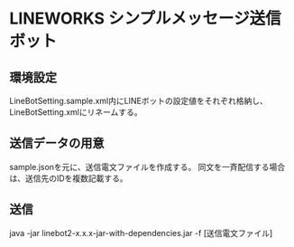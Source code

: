 # LINEWORKS シンプルメッセージ送信ボット

## 環境設定
LineBotSetting.sample.xml内にLINEボットの設定値をそれぞれ格納し、LineBotSetting.xmlにリネームする。

## 送信データの用意
sample.jsonを元に、送信電文ファイルを作成する。
同文を一斉配信する場合は、送信先のIDを複数記載する。

## 送信
java -jar linebot2-x.x.x-jar-with-dependencies.jar -f [送信電文ファイル]
